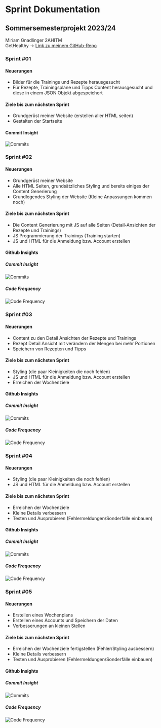 # Sprint Dokumentation 

## Sommersemesterprojekt 2023/24
Miriam Gnadlinger 2AHITM <br>
GetHealthy -> [Link zu meinem GitHub-Repo](https://github.com/htl-leo-medtwt-projects/medtwt-sommerprojekt-2324-mGnadlinger/ "Link zu meinem GitHub-Repo")

### Sprint #01 

#### Neuerungen 
-   Bilder für die Trainings und Rezepte herausgesucht 
-   Für Rezepte, Trainingspläne und Tipps Content herausgesucht und diese in einem JSON Objekt abgespeichert 

#### Ziele bis zum nächsten Sprint 

-   Grundgerüst meiner Website (erstellen aller HTML seiten)
-   Gestalten der Startseite

#### Commit Insight

![Commits](InsightBilder/Sprint01_InsightShot.png)

### Sprint #02

#### Neuerungen
-   Grundgerüst meiner Website 
-   Alle HTML Seiten, grundsätzliches Styling und bereits einiges der Content Generierung
-   Grundlegendes Styling der Website (Kleine Anpassungen kommen noch)

#### Ziele bis zum nächsten Sprint

-   Die Content Generierung mit JS auf alle Seiten (Detail-Ansichten der Rezepte und Trainings)
-   JS Programmierung der Trainings (Training starten) 
-   JS und HTML für die Anmeldung bzw. Account erstellen 

#### Github Insights 
##### Commit Insight
![Commits](InsightBilder/Sprint02_InsightShot_Commits.png)

##### Code Frequency
![Code Frequency](InsightBilder/Sprint02_InsightShot_CodeFrequency.png)


### Sprint #03

#### Neuerungen
-   Content zu den Detail Ansichten der Rezepte und Trainings 
-   Rezept Detail Ansicht mit verändern der Mengen bei mehr Portionen 
-   Speichern von Rezepten und Tipps 

#### Ziele bis zum nächsten Sprint

-   Styling (die paar Kleinigkeiten die noch fehlen)
-   JS und HTML für die Anmeldung bzw. Account erstellen
-   Erreichen der Wochenziele 

#### Github Insights
##### Commit Insight
![Commits](InsightBilder/Sprint03_InsightShot_Commits.png)

##### Code Frequency
![Code Frequency](InsightBilder/Sprint03_InsightShot_CodeFrequency.png)


### Sprint #04

#### Neuerungen
-   Styling (die paar Kleinigkeiten die noch fehlen)
-   JS und HTML für die Anmeldung bzw. Account erstellen

#### Ziele bis zum nächsten Sprint

-   Erreichen der Wochenziele
-   Kleine Details verbessern
-   Testen und Ausprobieren (Fehlermeldungen/Sonderfälle einbauen)

#### Github Insights
##### Commit Insight
![Commits](InsightBilder/Sprint04_InsightShot_Commits.png)

##### Code Frequency
![Code Frequency](InsightBilder/Sprint04_InsightShot_CodeFrequency.png)


### Sprint #05

#### Neuerungen
-   Erstellen eines Wochenplans 
-   Erstellen eines Accounts und Speichern der Daten
-   Verbesserungen an kleinen Stellen 

#### Ziele bis zum nächsten Sprint

-   Erreichen der Wochenziele fertigstellen (Fehler/Styling ausbessern)
-   Kleine Details verbessern
-   Testen und Ausprobieren (Fehlermeldungen/Sonderfälle einbauen)

#### Github Insights
##### Commit Insight
![Commits](InsightBilder/Sprint05_InsightShot_Commits.png)

##### Code Frequency
![Code Frequency](InsightBilder/Sprint05_InsightShot_CodeFrequency.png)

